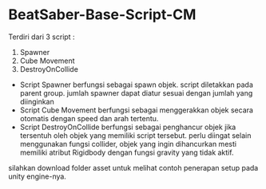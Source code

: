 # BeatSaber-Base-Script-CM
Terdiri dari 3 script :
  1. Spawner
  2. Cube Movement
  3. DestroyOnCollide

- Script Spawner berfungsi sebagai spawn objek. script diletakkan pada parent group.
  jumlah spawner dapat diatur sesuai dengan jumlah yang diinginkan
- Script Cube Movement berfungsi sebagai menggerakkan objek secara otomatis dengan speed dan arah tertentu.
- Script DestroyOnCollide berfungsi sebagai penghancur objek jika tersentuh oleh objek yang memiliki script tersebut.
  perlu diingat selain menggunakan fungsi collider, objek yang ingin dihancurkan mesti memiliki atribut Rigidbody 
  dengan fungsi gravity yang tidak aktif.
  
silahkan download folder asset untuk melihat contoh penerapan setup pada unity engine-nya.
